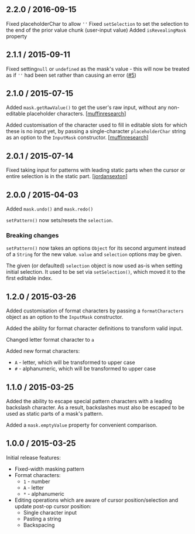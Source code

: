 ## 2.2.0 / 2016-09-15

Fixed placeholderChar to allow `''`
Fixed `setSelection` to set the selection to the end of the prior value chunk (user-input value)
Added `isRevealingMask` property

## 2.1.1 / 2015-09-11

Fixed setting`null` or `undefined` as the mask's value - this will now be treated as if `''` had been set rather than causing an error ([#5](https://github.com/insin/inputmask-core/issues/5))

## 2.1.0 / 2015-07-15

Added `mask.getRawValue()` to get the user's raw input, without any non-editable placeholder characters. [[muffinresearch][muffinresearch]]

Added customisation of the character used to fill in editable slots for which these is no input yet, by passing a single-character `placeholderChar` string as an option to the `InputMask` constructor. [[muffinresearch][muffinresearch]]

## 2.0.1 / 2015-07-14

Fixed taking input for patterns with leading static parts when the cursor or entire selection is in the static part. [[jordansexton][jordansexton]]

## 2.0.0 / 2015-04-03

Added `mask.undo()` and `mask.redo()`

`setPattern()` now sets/resets the `selection`.

### Breaking changes

`setPattern()` now takes an options `Object` for its second argument instead of a
`String` for the new value. `value` and `selection` options may be given.

The given (or defaulted) `selection` object is now used as-is when setting
initial selection. It used to be set via `setSelection()`, which moved it to
the first editable index.

## 1.2.0 / 2015-03-26

Added customisation of format characters by passing a `formatCharacters` object
as an option to the `InputMask` constructor.

Added the ability for format character definitions to transform valid input.

Changed letter format character to `a`

Added new format characters:
* `A` - letter, which will be transformed to upper case
* `#` - alphanumeric, which will be transformed to upper case

## 1.1.0 / 2015-03-25

Added the ability to escape special pattern characters with a leading backslash
character. As a result, backslashes must also be escaped to be used as static
parts of a mask's pattern.

Added a `mask.emptyValue` property for convenient comparison.

## 1.0.0 / 2015-03-25

Initial release features:

* Fixed-width masking pattern
* Format characters:
  * `1` - number
  * `A` - letter
  * `*` - alphanumeric
* Editing operations which are aware of cursor position/selection and update
  post-op cursor position:
  * Single character input
  * Pasting a string
  * Backspacing

[jordansexton]: https://github.com/jordansexton
[muffinresearch]: https://github.com/muffinresearch
